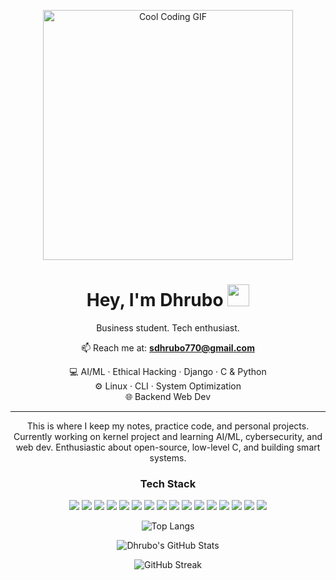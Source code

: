 <p align="center">
  <img src="https://media1.giphy.com/media/v1.Y2lkPTc5MGI3NjExOXh1d2FiZ2Z1cGh1eG54Z3k1aXJxNjJtNzV1c2V6MmM3NGd5cjM4cSZlcD12MV9pbnRlcm5hbF9naWZfYnlfaWQmY3Q9Zw/iIqmM5tTjmpOB9mpbn/giphy.gif" width="400" alt="Cool Coding GIF"/>
</p>

<h1 align="center">Hey, I'm Dhrubo <img src="https://github.com/rajput2107/rajput2107/blob/master/Assets/Hi.gif" width="35"></h1>

<p align="center">
  Business student. Tech enthusiast.
</p>

<p align="center">
  📫 Reach me at: <a href="mailto:sdhrubo770@gmail.com"><strong>sdhrubo770@gmail.com</strong></a>
</p>

<p align="center">
  💻 AI/ML · Ethical Hacking · Django · C & Python <br>
  ⚙️ Linux · CLI · System Optimization <br>
  🌐 Backend Web Dev
</p>

---

<p align="center">
  This is where I keep my notes, practice code, and personal projects.  
 Currently working on kernel project and  learning AI/ML, cybersecurity, and web dev.  
 Enthusiastic about open-source, low-level C, and building smart systems.
</p>
 

<h3 align="center">Tech Stack</h3>

<p align="center">
  <img src="https://img.shields.io/badge/Python-3776AB?style=for-the-badge&logo=python&logoColor=white"/>
  <img src="https://img.shields.io/badge/C-00599C?style=for-the-badge&logo=c&logoColor=white"/>
  <img src="https://img.shields.io/badge/Django-092E20?style=for-the-badge&logo=django&logoColor=white"/>
  <img src="https://img.shields.io/badge/Linux-FCC624?style=for-the-badge&logo=linux&logoColor=black"/>
  <img src="https://img.shields.io/badge/Bash-4EAA25?style=for-the-badge&logo=gnu-bash&logoColor=white"/>
  <img src="https://img.shields.io/badge/HTML5-E34F26?style=for-the-badge&logo=html5&logoColor=white"/>
  <img src="https://img.shields.io/badge/CSS3-1572B6?style=for-the-badge&logo=css3&logoColor=white"/>
  <img src="https://img.shields.io/badge/JavaScript-F7DF1E?style=for-the-badge&logo=javascript&logoColor=black"/>
  <img src="https://img.shields.io/badge/MongoDB-47A248?style=for-the-badge&logo=mongodb&logoColor=white"/>
  <img src="https://img.shields.io/badge/SQL-025E8C?style=for-the-badge&logo=postgresql&logoColor=white"/>
  <img src="https://img.shields.io/badge/Git-F05032?style=for-the-badge&logo=git&logoColor=white"/>
  <!-- CSS Frameworks -->
  <img src="https://img.shields.io/badge/Tailwind_CSS-06B6D4?style=for-the-badge&logo=tailwindcss&logoColor=white"/>
  <img src="https://img.shields.io/badge/Bootstrap-7952B3?style=for-the-badge&logo=bootstrap&logoColor=white"/>
  <img src="https://img.shields.io/badge/Sass-CC6699?style=for-the-badge&logo=sass&logoColor=white"/>
  <img src="https://img.shields.io/badge/Material_UI-0081CB?style=for-the-badge&logo=mui&logoColor=white"/>
  <img src="https://img.shields.io/badge/Animate.css-FF6F61?style=for-the-badge&logo=css3&logoColor=white"/>
</p>

<div align="center">

<!-- Top Languages -->
![Top Langs](https://git-stats-six.vercel.app/api/top-langs/?username=dhrubo-10&layout=compact&theme=radical&count_private=true&border_radius=10&hide=html,css&langs_count=8&card_width=350)
</div>
<div align="center">

![Dhrubo's GitHub Stats](https://git-stats-six.vercel.app/api?username=dhrubo-10&show_icons=true&count_private=true&include_all_commits=true&theme=radical&border_radius=10&card_width=400)
</div>

<div align="center">
  <img src="https://streak-stats.demolab.com?user=dhrubo-10&theme=radical&date_format=j%20M%5B%20Y%5D&border_radius=10" alt="GitHub Streak" />
</div>


<div align="center">

<!-- GitHub Stats Card -->
 <!-- ![Dhrubo's GitHub Stats](https://github-readme-stats.vercel.app/api?username=dhrubo-10&show_icons=true&theme=tokyonight&hide_border=true) -->


</div>



